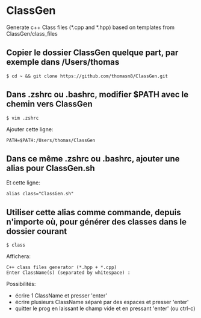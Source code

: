 # ClassGen
Generate c++ Class files (*.cpp and *.hpp) based on templates from ClassGen/class_files

## Copier le dossier ClassGen quelque part, par exemple dans /Users/thomas

	$ cd ~ && git clone https://github.com/thomasn8/ClassGen.git

## Dans .zshrc ou .bashrc, modifier $PATH avec le chemin vers ClassGen

	$ vim .zshrc

Ajouter cette ligne:

	PATH=$PATH:/Users/thomas/ClassGen

## Dans ce même .zshrc ou .bashrc, ajouter une alias pour ClassGen.sh

Et cette ligne:

	alias class="ClassGen.sh"

## Utiliser cette alias comme commande, depuis n'importe où, pour générer des classes dans le dossier courant

	$ class

Affichera:

	C++ class files generator (*.hpp + *.cpp)
	Enter ClassName(s) (separated by whitespace) :

Possibilités:
- écrire 1 ClassName et presser 'enter'
- écrire plusieurs ClassName séparé par des espaces et presser 'enter'
- quitter le prog en laissant le champ vide et en pressant 'enter' (ou ctrl-c)
